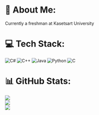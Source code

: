 # 💫 About Me:
Currently a freshman at Kasetsart University

# 💻 Tech Stack:
![C#](https://img.shields.io/badge/c%23-%23239120.svg?style=flat&logo=c-sharp&logoColor=white) ![C++](https://img.shields.io/badge/c++-%2300599C.svg?style=flat&logo=c%2B%2B&logoColor=white) ![Java](https://img.shields.io/badge/java-%23ED8B00.svg?style=flat&logo=java&logoColor=white) ![Python](https://img.shields.io/badge/python-3670A0?style=flat&logo=python&logoColor=ffdd54) ![C](https://img.shields.io/badge/c-%2300599C.svg?style=flat&logo=c&logoColor=white)
# 📊 GitHub Stats:
![](https://github-readme-stats.vercel.app/api?username=D7NAMITE&theme=blueberry&hide_border=true&include_all_commits=false&count_private=false)<br/>
![](https://github-readme-streak-stats.herokuapp.com/?user=D7NAMITE&theme=blueberry&hide_border=true)<br/>
![](https://github-readme-stats.vercel.app/api/top-langs/?username=D7NAMITE&theme=blueberry&hide_border=true&include_all_commits=false&count_private=false&layout=compact)

<!-- Proudly created with GPRM ( https://gprm.itsvg.in ) -->
